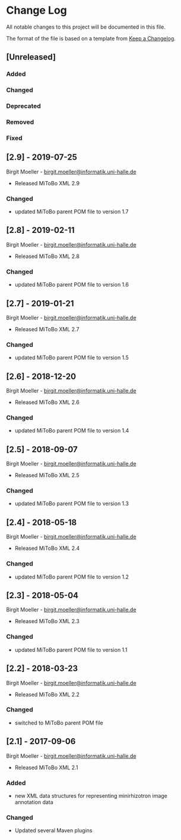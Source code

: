 # Change Log
All notable changes to this project will be documented in this file.

The format of the file is based on a template from [Keep a Changelog](http://keepachangelog.com/).

## [Unreleased]
### Added

### Changed

### Deprecated

### Removed

### Fixed

## [2.9] - 2019-07-25
Birgit Moeller - <birgit.moeller@informatik.uni-halle.de>
- Released MiToBo XML 2.9

### Changed
- updated MiToBo parent POM file to version 1.7

## [2.8] - 2019-02-11
Birgit Moeller - <birgit.moeller@informatik.uni-halle.de>
- Released MiToBo XML 2.8

### Changed
- updated MiToBo parent POM file to version 1.6

## [2.7] - 2019-01-21
Birgit Moeller - <birgit.moeller@informatik.uni-halle.de>
- Released MiToBo XML 2.7

### Changed
- updated MiToBo parent POM file to version 1.5

## [2.6] - 2018-12-20
Birgit Moeller - <birgit.moeller@informatik.uni-halle.de>
- Released MiToBo XML 2.6

### Changed
- updated MiToBo parent POM file to version 1.4

## [2.5] - 2018-09-07
Birgit Moeller - <birgit.moeller@informatik.uni-halle.de>
- Released MiToBo XML 2.5

### Changed
- updated MiToBo parent POM file to version 1.3

## [2.4] - 2018-05-18
Birgit Moeller - <birgit.moeller@informatik.uni-halle.de>
- Released MiToBo XML 2.4

### Changed
- updated MiToBo parent POM file to version 1.2

## [2.3] - 2018-05-04
Birgit Moeller - <birgit.moeller@informatik.uni-halle.de>
- Released MiToBo XML 2.3

### Changed
- updated MiToBo parent POM file to version 1.1

## [2.2] - 2018-03-23
Birgit Moeller - <birgit.moeller@informatik.uni-halle.de>
- Released MiToBo XML 2.2

### Changed
- switched to MiToBo parent POM file

## [2.1] - 2017-09-06
Birgit Moeller - <birgit.moeller@informatik.uni-halle.de>
- Released MiToBo XML 2.1

### Added
- new XML data structures for representing minirhizotron image annotation data

### Changed
- Updated several Maven plugins
